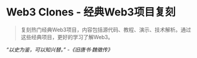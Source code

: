 # Web3 Clones - 经典Web3项目复刻

> 复刻热门经典Web3项目，内容包括源代码、教程、演示、技术解析。通过这些经典项目，更好的学习了解Web3。

_“以史为鉴，可以知兴替。” -《旧唐书·魏徵传》_